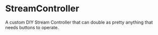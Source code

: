 # StreamController
A custom DIY Stream Controller that can double as pretty anything that needs buttons to operate. 
